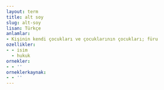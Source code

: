 ```yaml
---
layout: term
title: alt soy
slug: alt-soy
lisan: Türkçe
anlamlar:
- Kişinin kendi çocukları ve çocuklarının çocukları; füru
ozellikler:
- - isim
  - hukuk
ornekler:
- - ''
orneklerkaynak:
- - ''
---
```

